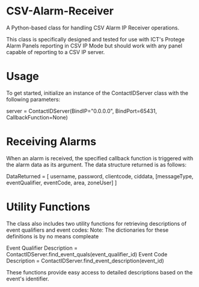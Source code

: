 # CSV-Alarm-Receiver
A Python-based class for handling CSV Alarm IP Receiver operations.

This class is specifically designed and tested for use with ICT's Protege Alarm Panels reporting in CSV IP Mode but should work with any panel capable of reporting to a CSV IP server. 

# Usage
To get started, initialize an instance of the ContactIDServer class with the following parameters:

server = ContactIDServer(BindIP="0.0.0.0", BindPort=65431, CallbackFunction=None)


# Receiving Alarms
When an alarm is received, the specified callback function is triggered with the alarm data as its argument. The data structure returned is as follows:


DataReturned = [
    username, 
    password, 
    clientcode, 
    ciddata, 
    [messageType, eventQualifier, eventCode, area, zoneUser]
]

# Utility Functions
The class also includes two utility functions for retrieving descriptions of event qualifiers and event codes:
Note: The dictionaries for these definitions is by no means compleate

Event Qualifier Description = ContactIDServer.find_event_quals(event_qualifier_id)
Event Code Description = ContactIDServer.find_event_description(event_id)

These functions provide easy access to detailed descriptions based on the event's identifier.
